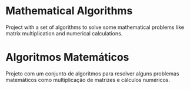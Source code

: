 # Mathematical Algorithms
Project with a set of algorithms to solve some mathematical problems like matrix multiplication and numerical calculations.

# Algoritmos Matemáticos
Projeto com um conjunto de algoritmos para resolver alguns problemas matemáticos como multiplicação de matrizes e cálculos numéricos.
